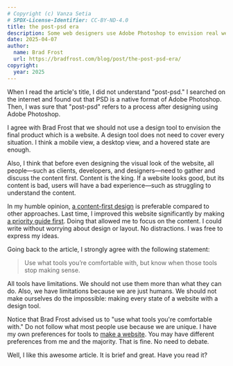```yaml
---
# Copyright (c) Vanza Setia
# SPDX-License-Identifier: CC-BY-ND-4.0
title: the post-psd era
description: Some web designers use Adobe Photoshop to envision real websites. Is this bad?
date: 2025-04-07
author:
  name: Brad Frost
  url: https://bradfrost.com/blog/post/the-post-psd-era/
copyright:
  year: 2025
---
```


When I read the article's title, I did not understand "post-psd." I searched on the internet and found out that PSD is a native format of Adobe Photoshop. Then, I was sure that "post-psd" refers to a process after designing using Adobe Photoshop.

I agree with Brad Frost that we should not use a design tool to envision the final product which is a website. A design tool does not need to cover every situation. I think a mobile view, a desktop view, and a hovered state are enough.

Also, I think that before even designing the visual look of the website, all people—such as clients, developers, and designers—need to gather and discuss the content first. Content is the king. If a website looks good, but its content is bad, users will have a bad experience—such as struggling to understand the content.

In my humble opinion, [a content-first design](https://alistapart.com/article/priority-guides-a-content-first-alternative-to-wireframes/) is preferable compared to other approaches. Last time, I improved this website significantly by making [a priority guide first](/blog/redesigning-improving/). Doing that allowed me to focus on the content. I could write without worrying about design or layout. No distractions. I was free to express my ideas.

Going back to the article, I strongly agree with the following statement:

> Use what tools you’re comfortable with, but know when those tools stop making sense.

All tools have limitations. We should not use them more than what they can do. Also, we have limitations because we are just humans. We should not make ourselves do the impossible: making every state of a website with a design tool.

Notice that Brad Frost advised us to "use what tools you're comfortable with." Do not follow what most people use because we are unique. I have my own preferences for tools to [make a website](/people/actual-website/). You may have different preferences from me and the majority. That is fine. No need to debate.

Well, I like this awesome article. It is brief and great. Have you read it?
